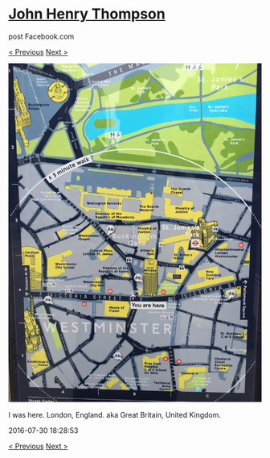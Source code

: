 # [John Henry Thompson](../README.md)
post Facebook.com

[< Previous](2016-07-30-3.md) [Next >](2016-07-30-5.md)

[![](../media/2016-07-30/Timeline-Photos-I-was-here-London-England-aka-Great-Britain-Unit.jpg)](../README.md)

I was here. London, England. aka  Great Britain, United Kingdom.

2016-07-30 18:28:53

[< Previous](2016-07-30-3.md) [Next >](2016-07-30-5.md)
